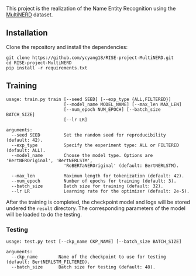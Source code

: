 This project is the realization of the Name Entity Recognition using the [MultiNERD](https://huggingface.co/datasets/Babelscape/multinerd?row=17) dataset.

## Installation 

Clone the repository and install the dependencies:
```
git clone https://github.com/ycyang18/RISE-project-MultiNERD.git
cd RISE-project-MultiNERD
pip install -r requirements.txt 
```

## Training

```
usage: train.py train [--seed SEED] [--exp_type {ALL,FILTERED}]
                      [--model_name MODEL_NAME] [--max_len MAX_LEN]
                      [--num_epoch NUM_EPOCH] [--batch_size BATCH_SIZE]
                      [--lr LR]

arguments:
  --seed SEED         Set the random seed for reproducibility (default: 42).
  --exp_type          Specify the experiment type: ALL or FILTERED (default: ALL).
  --model_name        Choose the model type. Options are 'BertNEROriginal', 'BertNERLSTM', 
                      'RoBERTaNEROriginal' (default: BertNERLSTM).
                        
  --max_len           Maximum length for tokenization (default: 42).
  --num_epoch         Number of epochs for training (default: 3).
  --batch_size        Batch size for training (default: 32).
  --lr LR             Learning rate for the optimizer (default: 2e-5).
```

After the training is completed, the checkpoint model and logs will be stored undered the `result` directory.
The corresponding parameters of the model will be loaded to do the testing.


### Testing

```
usage: test.py test [--ckp_name CKP_NAME] [--batch_size BATCH_SIZE]

arguments:
  --ckp_name        Name of the checkpoint to use for testing (default: BertNERLSTM_FILTERED).
  --batch_size      Batch size for testing (default: 48).
```
